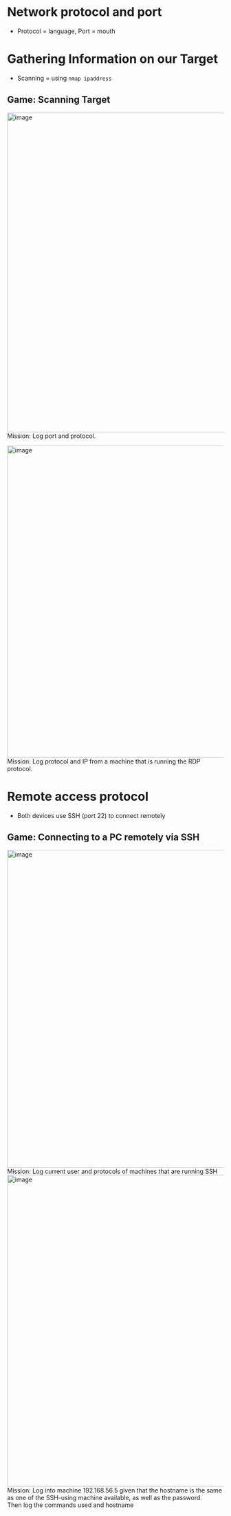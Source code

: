 # Network protocol and port <br>
- Protocol = language, Port = mouth <br>

# Gathering Information on our Target <br>
- Scanning = using `nmap ipaddress` <br>

## Game: Scanning Target
<img width="1323" height="741" alt="image" src="https://github.com/user-attachments/assets/c75c5a8b-23cc-4836-a53d-2b017133bc36" /> <br>
Mission: Log port and protocol. <br>

<img width="1345" height="724" alt="image" src="https://github.com/user-attachments/assets/abad80bc-3552-486c-9591-e929f5509b36" />
Mission: Log protocol and IP from a machine that is running the RDP protocol.

# Remote access protocol
- Both devices use SSH (port 22) to connect remotely

## Game: Connecting to a PC remotely via SSH
<img width="1340" height="737" alt="image" src="https://github.com/user-attachments/assets/964c6514-b2bb-440e-bfe5-6e608cb6c1dd" />
Mission: Log current user and protocols of machines that are running SSH <br>

<img width="1337" height="723" alt="image" src="https://github.com/user-attachments/assets/d0a4999f-dfef-4488-b7be-8a3f0fcc9b11" />
Mission: Log into machine 192.168.56.5 given that the hostname is the same as one of the SSH-using machine available, as well as the password. <br>
Then log the commands used and hostname

